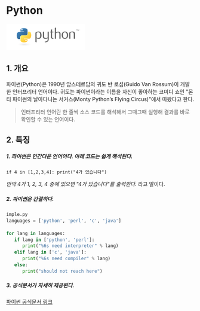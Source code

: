 # Python



![pahkey_KRRKrp](실습.assets/pahkey_KRRKrp.png)

## 1. 개요







파이썬(Python)은 1990년 암스테르담의 귀도 반 로섬(Guido Van Rossum)이 개발한 인터프리터 언어이다. 귀도는 파이썬이라는 이름을 자신이 좋아하는 코미디 쇼인 "몬티 파이썬의 날아다니는 서커스(Monty Python’s Flying Circus)"에서 따왔다고 한다.

> 인터프리터 언어란 한 줄씩 소스 코드를 해석해서 그때그때 실행해 결과를 바로 확인할 수 있는 언어이다.





## 2. 특징

##### 1. 파이썬은 인간다운 언어이다. 아래 코드는 쉽게 해석된다.

`if 4 in [1,2,3,4]: print("4가 있습니다")`

*만약 4가 1, 2, 3, 4 중에 있으면 "4가 있습니다"를 출력한다.* 라고 말이다.

##### 2. 파이썬은 간결하다.

```python
imple.py
languages = ['python', 'perl', 'c', 'java']

for lang in languages:
   if lang in ['python', 'perl']:
      print("%6s need interpreter" % lang)
   elif lang in ['c', 'java']:
      print("%6s need compiler" % lang)
   else:
      print("should not reach here")
```



##### 3. 공식문서가 자세히 제공된다.

[파이썬 공식문서 링크](https://docs.python.org/3/)









